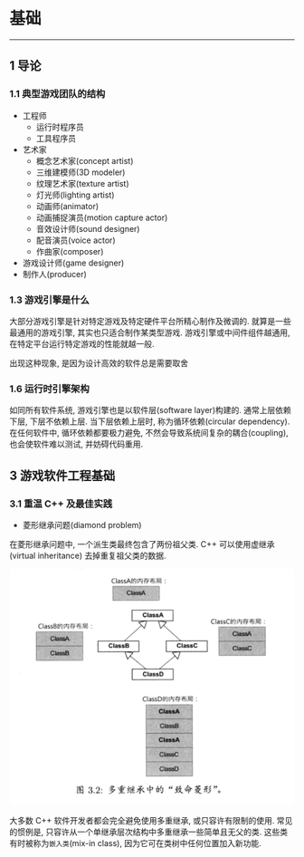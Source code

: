 # 基础

---------------------

## 1 导论

### 1.1 典型游戏团队的结构

* 工程师
  * 运行时程序员
  * 工具程序员
* 艺术家
  * 概念艺术家(concept artist)
  * 三维建模师(3D modeler)
  * 纹理艺术家(texture artist)
  * 灯光师(lighting artist)
  * 动画师(animator)
  * 动画捕捉演员(motion capture actor)
  * 音效设计师(sound designer)
  * 配音演员(voice actor)
  * 作曲家(composer)
* 游戏设计师(game designer)
* 制作人(producer)

### 1.3 游戏引擎是什么

大部分游戏引擎是针对特定游戏及特定硬件平台所精心制作及微调的. 就算是一些最通用的游戏引擎, 其实也只适合制作某类型游戏. 游戏引擎或中间件组件越通用, 在特定平台运行特定游戏的性能就越一般.

出现这种现象, 是因为设计高效的软件总是需要取舍

### 1.6 运行时引擎架构

如同所有软件系统, 游戏引擎也是以软件层(software layer)构建的. 通常上层依赖下层, 下层不依赖上层. 当下层依赖上层时, 称为循环依赖(circular dependency). 在任何软件中, 循环依赖都要极力避免, 不然会导致系统间复杂的耦合(coupling), 也会使软件难以测试, 并妨碍代码重用.

## 3 游戏软件工程基础

### 3.1 重温 C++ 及最佳实践

* 菱形继承问题(diamond problem)

在菱形继承问题中, 一个派生类最终包含了两份祖父类. C++ 可以使用虚继承(virtual inheritance) 去掉重复祖父类的数据.

![菱形继承](https://raw.githubusercontent.com/21moons/memo/master/res/img/game_engine_architecture/菱形继承.png)

大多数 C++ 软件开发者都会完全避免使用多重继承, 或只容许有限制的使用. 常见的惯例是, 只容许从一个单继承层次结构中多重继承一些简单且无父的类. 这些类有时被称为`嵌入类`(mix-in class), 因为它可在类树中任何位置加入新功能. 